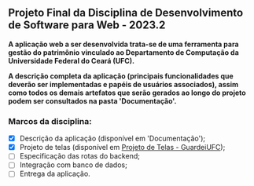 ## Projeto Final da Disciplina de Desenvolvimento de Software para Web - 2023.2

**A aplicação web a ser desenvolvida trata-se de uma ferramenta para gestão do patrimônio vinculado ao Departamento de Computação da Universidade Federal do Ceará (UFC).**

**A descrição completa da aplicação (principais funcionalidades que deverão ser implementadas e papéis de usuários associados), assim como todos os demais artefatos que serão gerados ao longo do projeto podem ser consultados na pasta 'Documentação'.**

### Marcos da disciplina:
- [x] Descrição da aplicação (disponível em 'Documentação');
- [x] Projeto de telas (disponível em [Projeto de Telas - GuardeiUFC](https://www.figma.com/file/Ci936b0N0DA0kUNBWD8GDg/Projeto-de-Telas---GuardeiUFC?type=design&node-id=0%3A1&mode=design&t=4ZnhOyicm6tMgOuK-1));
- [ ] Especificação das rotas do backend;
- [ ] Integração com banco de dados;
- [ ] Entrega da aplicação.